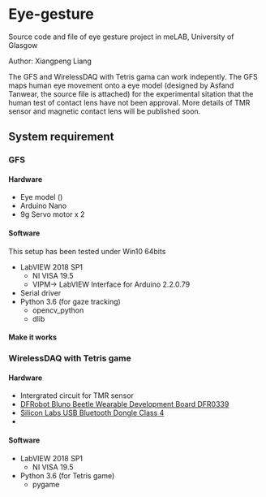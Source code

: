 # Eye-gesture
Source code and file of eye gesture project in meLAB, University of Glasgow

Author: Xiangpeng Liang


The GFS and WirelessDAQ with Tetris gama can work indepently. The GFS maps human eye movement onto a eye model (designed by Asfand Tanwear, the source file is attached) for the experimental sitation that the human test of contact lens have not been approval. More details of TMR sensor and magnetic contact lens will be published soon.



## System requirement

### GFS
#### Hardware
* Eye model ()
* Arduino Nano
* 9g Servo motor x 2

#### Software
This setup has been tested under Win10 64bits
* LabVIEW 2018 SP1
  * NI VISA 19.5
  * VIPM-> LabVIEW Interface for Arduino 2.2.0.79
* Serial driver
* Python 3.6 (for gaze tracking)
  * opencv_python
  * dlib

#### Make it works


### WirelessDAQ with Tetris game

#### Hardware
* Intergrated circuit for TMR sensor
* [DFRobot Bluno Beetle Wearable Development Board DFR0339](https://uk.rs-online.com/web/p/processor-microcontroller-development-kits/1244685/)
* [Silicon Labs USB Bluetooth Dongle Class 4](https://uk.rs-online.com/web/p/bluetooth-adapters/8077742/)
* 


#### Software
* LabVIEW 2018 SP1
  * NI VISA 19.5
* Python 3.6 (for Tetris game)
  * pygame
